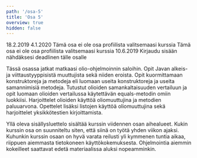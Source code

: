 ```yaml
---
path: '/osa-5'
title: 'Osa 5'
overview: true
hidden: false
---
```


<only-for-course-variant variant="dl">
  <deadline>18.2.2019</deadline>
</only-for-course-variant>

<only-for-course-variant variant="nodl">
  <deadline>4.1.2020</deadline>
</only-for-course-variant>

<only-for-course-variant variant="ohja-dl">
  <deadline>Tämä osa ei ole osa profiilista valitsemaasi kurssia</deadline>
</only-for-course-variant>

<only-for-course-variant variant="ohja-nodl">
  <deadline>Tämä osa ei ole osa profiilista valitsemaasi kurssia</deadline>
</only-for-course-variant>

<only-for-course-variant variant="kesa-dl">
  <deadline>10.6.2019</deadline>
</only-for-course-variant>

<only-for-not-logged-in>
  <deadline>Kirjaudu sisään nähdäksesi deadlinen tälle osalle</deadline>
</only-for-not-logged-in>


Tässä osassa jatkat matkaasi olio-ohjelmoinnin saloihin. Opit Javan alkeis- ja viittaustyyppisistä muuttujista sekä niiden eroista. Opit kuormittamaan konstruktoreja ja metodeja eli luomaan useita konstruktoreja ja useita samannimisiä metodeja. Tutustut olioiden samankaltaisuuden vertailuun ja opit luomaan olioiden vertailussa käytettävän equals-metodin omiin luokkiisi. Harjoittelet olioiden käyttöä oliomuuttujina ja metodien paluuarvona. Opettelet lisäksi listojen käyttöä oliomuuttujina sekä harjoittelet yksikkötestien kirjoittamista.


<please-login></please-login>

<pages-in-this-section></pages-in-this-section>

Yllä oleva sisällysluettelo sisältää kurssin viidennen osan aihealueet. Kukin kurssin osa on suunniteltu siten, että siinä on työtä yhden viikon ajaksi. Kuhunkin kurssin osaan on hyvä varata reilusti yli kymmenen tuntia aikaa, riippuen aiemmasta tietokoneen käyttökokemuksesta. Ohjelmointia aiemmin kokeilleet saattavat edetä materiaalissa aluksi nopeamminkin.


<exercises-in-this-section></exercises-in-this-section>
